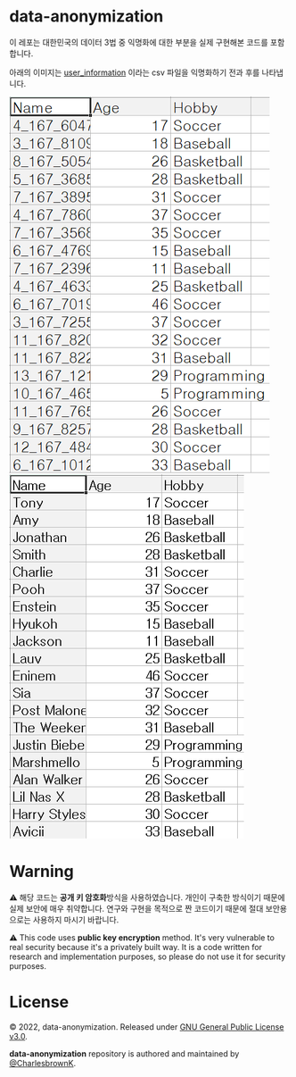 # data-anonymization
이 레포는 대한민국의 데이터 3법 중 익명화에 대한 부분을 실제 구현해본 코드를 포함합니다.

아래의 이미지는 [user_information](./data/user_information.csv) 이라는 csv 파일을 익명화하기 전과 후를 나타냅니다.

![anonymization](./images/anonymization.PNG)
![unanonymization](./images/unanonymization.PNG)

# Warning

⚠️ 해당 코드는 **공개 키 암호화**방식을 사용하였습니다. 개인이 구축한 방식이기 때문에 실제 보안에 매우 취약합니다. 연구와 구현을 목적으로 짠 코드이기 때문에 절대 보안용으로는 사용하지 마시기 바랍니다.

⚠️ This code uses **public key encryption** method. It's very vulnerable to real security because it's a privately built way. It is a code written for research and implementation purposes, so please do not use it for security purposes.

# License

© 2022, data-anonymization. Released under [GNU General Public License v3.0](https://www.gnu.org/licenses/gpl-3.0.html).

**data-anonymization** repository is authored and maintained by [@CharlesbrownK](https://github.com/CharlesbrownK).